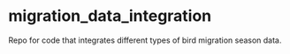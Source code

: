 # migration_data_integration
Repo for code that integrates different types of bird migration season data.
